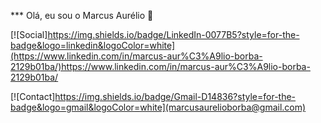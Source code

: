 *** Olá, eu sou o Marcus Aurélio 👋


[![Social]https://img.shields.io/badge/LinkedIn-0077B5?style=for-the-badge&logo=linkedin&logoColor=white](https://www.linkedin.com/in/marcus-aur%C3%A9lio-borba-2129b01ba/)https://www.linkedin.com/in/marcus-aur%C3%A9lio-borba-2129b01ba/

[![Contact]https://img.shields.io/badge/Gmail-D14836?style=for-the-badge&logo=gmail&logoColor=white](marcusaurelioborba@gmail.com)

